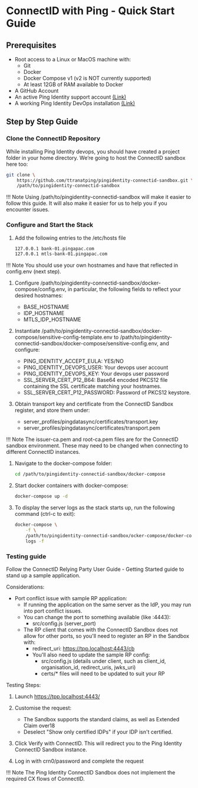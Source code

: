 # ConnectID with Ping - Quick Start Guide


## Prerequisites

- Root access to a Linux or MacOS machine with:
    - Git
    - Docker
    - Docker Compose v1 (v2 is NOT currently supported)
    - At least 12GB of RAM available to Docker
- A GitHub Account
- An active Ping Identity support account [(Link)](https://www.pingidentity.com/en/account/register.html)
- A working Ping Identity DevOps installation [(Link)](https://devops.pingidentity.com)

## Step by Step Guide

### Clone the ConnectID Repository

While installing Ping Identity devops, you should have created a project folder in your home directory. We’re going to host the ConnectID sandbox here too:<br>

```sh
git clone \
    https://github.com/ttranatping/pingidentity-connectid-sandbox.git \
    /path/to/pingidentity-connectid-sandbox
```

!!! Note
    Using /path/to/pingidentity-connectid-sandbox will make it easier to follow this guide. It will also make it easier for us to help you if you encounter issues.

### Configure and Start the Stack

1. Add the following entries to the /etc/hosts file

    ```sh
    127.0.0.1 bank-01.pingapac.com
    127.0.0.1 mtls-bank-01.pingapac.com
    ```
!!! Note
    You should use your own hostnames and have that reflected in config.env (next step).

1. Configure /path/to/pingidentity-connectid-sandbox/docker-compose/config.env, in particular, the following fields to reflect your desired hostnames:

    - BASE_HOSTNAME
    - IDP_HOSTNAME
    - MTLS_IDP_HOSTNAME

1. Instantiate /path/to/pingidentity-connectid-sandbox/docker-compose/sensitive-config-template.env to /path/to/pingidentity-connectid-sandbox/docker-compose/sensitive-config.env, and configure:

    - PING_IDENTITY_ACCEPT_EULA: YES/NO
    - PING_IDENTITY_DEVOPS_USER: Your devops user account
    - PING_IDENTITY_DEVOPS_KEY: Your devops user password
    - SSL_SERVER_CERT_P12_B64: Base64 encoded PKCS12 file containing the SSL certificate matching your hostnames.
    - SSL_SERVER_CERT_P12_PASSWORD: Password of PKCS12 keystore.

1. Obtain transport key and certificate from the ConnectID Sandbox register, and store them under:

    - server_profiles/pingdatasync/certificates/transport.key
    - server_profiles/pingdatasync/certificates/transport.pem

!!! Note
    The issuer-ca.pem and root-ca.pem files are for the ConnectID sandbox environment. These may need to be changed when connecting to different ConnectID instances.

1. Navigate to the docker-compose folder:

    ```sh
    cd /path/to/pingidentity-connectid-sandbox/docker-compose
    ```

1. Start docker containers with docker-compose:

    ```sh
    docker-compose up -d
    ```

1. To display the server logs as the stack starts up, run the following command (ctrl-c to exit):

    ```sh
    docker-compose \
        -f \
        /path/to/pingidentity-connectid-sandbox/ocker-compose/docker-compose.yaml \
        logs -f
    ```

### Testing guide

Follow the ConnectID Relying Party User Guide - Getting Started guide to stand up a sample application.

Considerations:

- Port conflict issue with sample RP application:
  - If running the application on the same server as the IdP, you may run into port conflict issues.
  - You can change the port to something available (like :4443):
    - src/config.js (server_port)
  - The RP client that comes with the ConnectID Sandbox does not allow for other ports, so you'll need to register an RP in the Sandbox with:
    - redirect_uri: https://tpp.localhost:4443/cb
    - You'll also need to update the sample RP config:
      - src/config.js (details under client, such as client_id, organisation_id, redirect_uris, jwks_uri)
      - certs/* files will need to be updated to suit your RP

Testing Steps:

1. Launch https://tpp.localhost:4443/

1. Customise the request:

    - The Sandbox supports the standard claims, as well as Extended Claim over18
    - Deselect "Show only certified IDPs" if your IDP isn't certified.

1. Click Verify with ConnectID. This will redirect you to the Ping Identity ConnectID Sandbox instance.

1. Log in with crn0/password and complete the request

!!! Note
    The Ping Identity ConnectID Sandbox does not implement the required CX flows of ConnectID.
